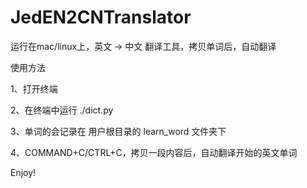 # JedEN2CNTranslator
运行在mac/linux上，英文 -> 中文 翻译工具，拷贝单词后，自动翻译

使用方法

1、打开终端

2、在终端中运行
./dict.py

3、单词的会记录在 用户根目录的 learn_word 文件夹下

4、COMMAND+C/CTRL+C，拷贝一段内容后，自动翻译开始的英文单词

Enjoy!

